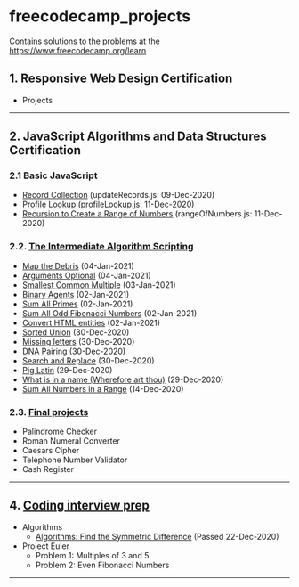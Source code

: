 # freecodecamp_projects
Contains solutions to the problems at the https://www.freecodecamp.org/learn

## 1. Responsive Web Design Certification
- Projects
_______________________________________________________________________________
## 2. JavaScript Algorithms and Data Structures Certification
### 2.1 Basic JavaScript
- [Record Collection](https://www.freecodecamp.org/learn/javascript-algorithms-and-data-structures/basic-javascript/record-collection) (updateRecords.js: 09-Dec-2020)
- [Profile Lookup](https://www.freecodecamp.org/learn/javascript-algorithms-and-data-structures/basic-javascript/profile-lookup) (profileLookup.js: 11-Dec-2020)
- [Recursion to Create a Range of Numbers](https://www.freecodecamp.org/learn/javascript-algorithms-and-data-structures/basic-javascript/use-recursion-to-create-a-range-of-numbers) (rangeOfNumbers.js: 11-Dec-2020)

### 2.2. [The Intermediate Algorithm Scripting](https://www.freecodecamp.org/learn/javascript-algorithms-and-data-structures/intermediate-algorithm-scripting/)

- [Map the Debris](https://www.freecodecamp.org/learn/javascript-algorithms-and-data-structures/intermediate-algorithm-scripting/map-the-debris) (04-Jan-2021)
- [Arguments Optional](https://www.freecodecamp.org/learn/javascript-algorithms-and-data-structures/intermediate-algorithm-scripting/arguments-optional) (04-Jan-2021)
- [Smallest Common Multiple](https://www.freecodecamp.org/learn/javascript-algorithms-and-data-structures/intermediate-algorithm-scripting/smallest-common-multiple) (03-Jan-2021)
- [Binary Agents](https://www.freecodecamp.org/learn/javascript-algorithms-and-data-structures/intermediate-algorithm-scripting/binary-agents) (02-Jan-2021)
- [Sum All Primes](https://www.freecodecamp.org/learn/javascript-algorithms-and-data-structures/intermediate-algorithm-scripting/sum-all-primes) (02-Jan-2021)
- [Sum All Odd Fibonacci Numbers](https://www.freecodecamp.org/learn/javascript-algorithms-and-data-structures/intermediate-algorithm-scripting/sum-all-odd-fibonacci-numbers) (02-Jan-2021)
- [Convert HTML entities](https://www.freecodecamp.org/learn/javascript-algorithms-and-data-structures/intermediate-algorithm-scripting/convert-html-entities) (02-Jan-2021)
- [Sorted Union](https://www.freecodecamp.org/learn/javascript-algorithms-and-data-structures/intermediate-algorithm-scripting/sorted-union) (30-Dec-2020)
- [Missing letters](https://www.freecodecamp.org/learn/javascript-algorithms-and-data-structures/intermediate-algorithm-scripting/missing-letters) (30-Dec-2020)
- [DNA Pairing](https://www.freecodecamp.org/learn/javascript-algorithms-and-data-structures/intermediate-algorithm-scripting/dna-pairing) (30-Dec-2020)
- [Search and Replace](https://www.freecodecamp.org/learn/javascript-algorithms-and-data-structures/intermediate-algorithm-scripting/search-and-replace) (30-Dec-2020)
- [Pig Latin](https://www.freecodecamp.org/learn/javascript-algorithms-and-data-structures/intermediate-algorithm-scripting/pig-latin) (29-Dec-2020)
- [What is in a name (Wherefore art thou)](https://www.freecodecamp.org/learn/javascript-algorithms-and-data-structures/intermediate-algorithm-scripting/wherefore-art-thou) (29-Dec-2020)
- [Sum All Numbers in a Range](https://www.freecodecamp.org/learn/javascript-algorithms-and-data-structures/intermediate-algorithm-scripting/sum-all-numbers-in-a-range) (14-Dec-2020)

### 2.3. [Final projects](https://www.freecodecamp.org/learn/javascript-algorithms-and-data-structures/javascript-algorithms-and-data-structures-projects/)

- Palindrome Checker
- Roman Numeral Converter
- Caesars Cipher
- Telephone Number Validator
- Cash Register
_______________________________________________________________________________
## 4. [Coding interview prep](https://www.freecodecamp.org/learn/coding-interview-prep/algorithms/)
- Algorithms
    - [Algorithms: Find the Symmetric Difference](https://www.freecodecamp.org/learn/coding-interview-prep/algorithms/find-the-symmetric-difference) (Passed 22-Dec-2020)
- Project Euler
    - Problem 1: Multiples of 3 and 5
    - Problem 2: Even Fibonacci Numbers
_______________________________________________________________________________

